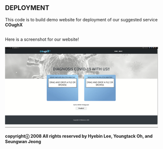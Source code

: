 ## DEPLOYMENT ##
This code is to build demo website for deployment of our suggested service **COughX**<br /><br />

Here is a screenshot for our website!<br /><br />
![website_main](./website_main.png)<br /><br />
**copyrightⓒ 2008 All rights reserved by Hyebin Lee, Youngtack Oh, and Seungwan Jeong<br /><br />**
